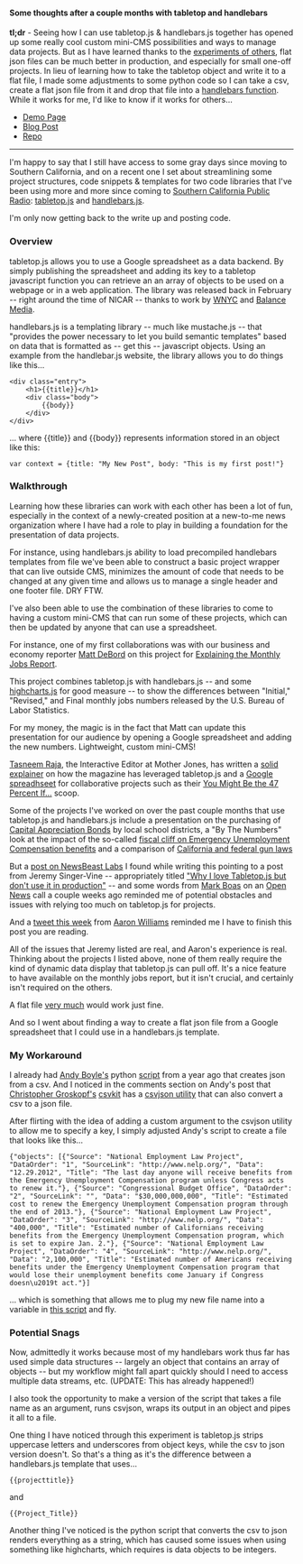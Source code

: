 #### Some thoughts after a couple months with tabletop and handlebars

**tl;dr** - Seeing how I can use tabletop.js & handlebars.js together has opened up some really cool custom mini-CMS possibilities and ways to manage data projects. But as I have learned thanks to the [experiments of others](https://twitter.com/brianboyer/status/233201509842710528), flat json files can be much better in production, and especially for small one-off projects. In lieu of learning how to take the tabletop object and write it to a flat file, I made some adjustments to some python code so I can take a csv, create a flat json file from it and drop that file into a [handlebars function](https://gist.github.com/3230081). While it works for me, I'd like to know if it works for others…

- [Demo Page](http://projects.chrislkeller.com/snippets/ajax-handlebars/)
- [Blog Post](http://www.chrislkeller.com/display-data-from-a-flat-json-file-on-a-handl)
- [Repo](https://gist.github.com/3230081)

----

I'm happy to say that I still have access to some gray days since moving to Southern California, and on a recent one I set about streamlining some project structures, code snippets & templates for two code libraries that I've been using more and more since coming to [Southern California Public Radio](http://www.scpr.org/): [tabletop.js](https://github.com/jsoma/tabletop) and [handlebars.js](http://handlebarsjs.com/).

I'm only now getting back to the write up and posting code.

### Overview

tabletop.js allows you to use a Google spreadsheet as a data backend. By simply publishing the spreadsheet and adding its key to a tabletop javascript function you can retrieve an an array of objects to be used on a webpage or in a web application. The library was released back in February -- right around the time of NICAR -- thanks to work by [WNYC](http://datanews.tumblr.com/) and [Balance Media](http://www.builtbybalance.com/).

handlebars.js is a templating library -- much like mustache.js -- that "provides the power necessary to let you build semantic templates" based on data that is formatted as -- get this -- javascript objects. Using an example from the handlebar.js website, the library allows you to do things like this...

	<div class="entry">
		<h1>{{title}}</h1>
		<div class="body">
			{{body}}
		</div>
	</div>

… where {{title}} and {{body}} represents information stored in an object like this:

	var context = {title: "My New Post", body: "This is my first post!"}

### Walkthrough

Learning how these libraries can work with each other has been a lot of fun, especially in the context of a newly-created position at a new-to-me news organization where I have had a role to play in building a foundation for the presentation of data projects.

For instance, using handlebars.js ability to load precompiled handlebars templates from file we've been able to construct a basic project wrapper that can live outside CMS, minimizes the amount of code that needs to be changed at any given time and allows us to manage a single header and one footer file. DRY FTW.

I've also been able to use the combination of these libraries to come to having a custom mini-CMS that can run some of these projects, which can then be updated by anyone that can use a spreadsheet.

For instance, one of my first collaborations was with our business and economy reporter [Matt DeBord](http://www.scpr.org/about/people/staff/matthew-debord) on this project for [Explaining the Monthly Jobs Report](http://www.scpr.org/blogs/economy/2012/12/07/11444/november-job-report/).

This project combines tabletop.js with handlebars.js -- and some [highcharts.js](http://www.highcharts.com/) for good measure -- to show the differences between "Initial," "Revised," and Final monthly jobs numbers released by the U.S. Bureau of Labor Statistics.

For my money, the magic is in the fact that Matt can update this presentation for our audience by opening a Google spreadsheet and adding the new numbers. Lightweight, custom mini-CMS!

[Tasneem Raja](https://twitter.com/tasneemraja), the Interactive Editor at Mother Jones, has written a [solid explainer](http://www.ire.org/blog/on-the-road/2012/09/21/behind-story-mother-jones-and-47-percent/) on how the magazine has leveraged tabletop.js and a [Google spreadhseet](https://docs.google.com/spreadsheet/ccc?key=0AiK02J6OppqxdFVxTEJBLXpqcWZKNVJsRFFZdkNESGc#gid=0) for collaborative projects such as their [You Might Be the 47 Percent If…](http://www.motherjones.com/politics/2012/09/charts-47-percent-romney-tax-data) scoop.

Some of the projects I've worked on over the past couple months that use tabletop.js and handlebars.js include a presentation on the purchasing of [Capital Appreciation Bonds](http://projects.scpr.org/static/interactives/capital-appreciation-bonds/) by local school districts, a "By The Numbers" look at the impact of the so-called [fiscal cliff on Emergency Unemployment Compensation benefits](http://projects.scpr.org/static/interactives/unemployment-compensation/) and a comparison of [California and federal gun laws](http://projects.scpr.org/static/charts/gun-laws/)

But a [post on NewsBeast Labs](http://newsbeastlabs.tumblr.com/post/37641296435/google-docs-miso-powered-apps-a-note-on) I found while writing this pointing to a post from Jeremy Singer-Vine  -- appropriately titled ["Why I love Tabletop.js but don't use it in production"](https://gist.github.com/3295633) -- and some words from [Mark Boas](https://twitter.com/maboa) on an [Open News](http://www.mozillaopennews.org/) call a couple weeks ago reminded me of potential obstacles and issues with relying too much on tabletop.js for projects.

And a [tweet this week](https://twitter.com/aboutaaron/status/289469005008338945) from [Aaron Williams](https://twitter.com/aboutaaron) reminded me I have to finish this post you are reading.

All of the issues that Jeremy listed are real, and Aaron's experience is real. Thinking about the projects I listed above, none of them really require the kind of dynamic data display that tabletop.js can pull off. It's a nice feature to have available on the monthly jobs report, but it isn't crucial, and certainly isn't required on the others.

A flat file [very much](https://docs.google.com/presentation/embed?id=1IybYcc0eVL-Rchm7lEQNwrM-AHRfr_M8ewfGYYNjeu8&start=false&loop=false&delayms=3000#slide=id.p) would work just fine.

And so I went about finding a way to create a flat json file from a Google spreadsheet that I could use in a handlebars.js template.

### My Workaround

I already had [Andy Boyle's](https://twitter.com/andymboyle) python [script](http://www.andymboyle.com/2011/11/02/quick-csv-to-json-parser-in-python/) from a year ago that creates json from a csv. And I noticed in the comments section on Andy's post that [Christopher Groskopf's](https://twitter.com/onyxfish) [csvkit](http://csvkit.readthedocs.org/en/latest/) has a [csvjson utility](http://csvkit.readthedocs.org/en/latest/scripts/csvjson.html) that can also convert a csv to a json file.

After flirting with the idea of adding a custom argument to the csvjson utility to allow me to specify a key, I simply adjusted Andy's script to create a file that looks like this…

	{"objects": [{"Source": "National Employment Law Project", "DataOrder": "1", "SourceLink": "http://www.nelp.org/", "Data": "12.29.2012", "Title": "The last day anyone will receive benefits from the Emergency Unemployment Compensation program unless Congress acts to renew it."}, {"Source": "Congressional Budget Office", "DataOrder": "2", "SourceLink": "", "Data": "$30,000,000,000", "Title": "Estimated cost to renew the Emergency Unemployment Compensation program through the end of 2013."}, {"Source": "National Employment Law Project", "DataOrder": "3", "SourceLink": "http://www.nelp.org/", "Data": "400,000", "Title": "Estimated number of Californians receiving benefits from the Emergency Unemployment Compensation program, which is set to expire Jan. 2."}, {"Source": "National Employment Law Project", "DataOrder": "4", "SourceLink": "http://www.nelp.org/", "Data": "2,100,000", "Title": "Estimated number of Americans receiving benefits under the Emergency Unemployment Compensation program that would lose their unemployment benefits come January if Congress doesn\u2019t act."}]

… which is something that allows me to plug my new file name into a variable in [this script](https://gist.github.com/raw/3230081/31abdbfb3f4746f8fb761d196dcfa81cdd38184d/data-script.js) and fly.

### Potential Snags

Now, admittedly it works because most of my handlebars work thus far has used simple data structures -- largely an object that contains an array of objects -- but my workflow might fall apart quickly should I need to access multiple data streams, etc. (UPDATE: This has already happened!)

I also took the opportunity to make a version of the script that takes a file name as an argument, runs csvjson, wraps its output in an object and pipes it all to a file.

One thing I have noticed through this experiment is tabletop.js strips uppercase letters and underscores from object keys, while the csv to json version doesn't. So that's a thing as it's the difference between a handlebars.js template that uses…

	{{projecttitle}}

and

	{{Project_Title}}

Another thing I've noticed is the python script that converts the csv to json renders everything as a string, which has caused some issues when using something like highcharts, which requires is data objects to be integers.